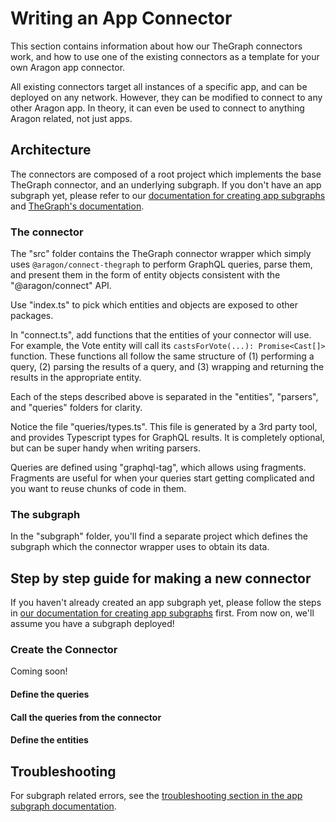 # Writing an App Connector

This section contains information about how our TheGraph connectors work, and how to use one of the existing connectors as a template for your own Aragon app connector.

All existing connectors target all instances of a specific app, and can be deployed on any network. However, they can be modified to connect to any other Aragon app. In theory, it can even be used to connect to anything Aragon related, not just apps.

## Architecture

The connectors are composed of a root project which implements the base TheGraph connector, and an underlying subgraph. If you don't have an app subgraph yet, please refer to our [documentation for creating app subgraphs](../app-subgraphs.md) and [TheGraph's documentation](https://thegraph.com/docs).

### The connector

The "src" folder contains the TheGraph connector wrapper which simply uses `@aragon/connect-thegraph` to perform GraphQL queries, parse them, and present them in the form of entity objects consistent with the "@aragon/connect" API.

Use "index.ts" to pick which entities and objects are exposed to other packages.

In "connect.ts", add functions that the entities of your connector will use. For example, the Vote entity will call its `castsForVote(...): Promise<Cast[]>` function. These functions all follow the same structure of (1) performing a query, (2) parsing the results of a query, and (3) wrapping and returning the results in the appropriate entity.

Each of the steps described above is separated in the "entities", "parsers", and "queries" folders for clarity.

Notice the file "queries/types.ts". This file is generated by a 3rd party tool, and provides Typescript types for GraphQL results. It is completely optional, but can be super handy when writing parsers.

Queries are defined using "graphql-tag", which allows using fragments. Fragments are useful for when your queries start getting complicated and you want to reuse chunks of code in them.

### The subgraph

In the "subgraph" folder, you'll find a separate project which defines the subgraph which the connector wrapper uses to obtain its data.

## Step by step guide for making a new connector

If you haven't already created an app subgraph yet, please follow the steps in [our documentation for creating app subgraphs](../app-subgraphs.md) first. From now on, we'll assume you have a subgraph deployed!

### Create the Connector

Coming soon!

#### Define the queries
#### Call the queries from the connector
#### Define the entities

## Troubleshooting

For subgraph related errors, see the [troubleshooting section in the app subgraph documentation](../app-subgraphs.md#troubleshooting).
